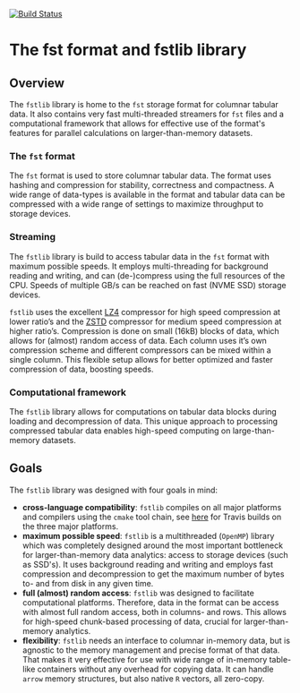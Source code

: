 [![Build Status](https://travis-ci.org/MarcusKlik/fstlib.svg?branch=develop)](https://travis-ci.org/MarcusKlik/fstlib)

# The fst format and fstlib library

## Overview

The `fstlib` library is home to the `fst` storage format for columnar tabular data. It also contains very fast multi-threaded streamers for `fst` files and a computational framework that allows for effective use of the format's features for parallel calculations on larger-than-memory datasets. 

### The `fst` format

The `fst` format is used to store columnar tabular data. The format uses hashing and compression for stability, correctness and compactness. A wide range of data-types is available in the format and tabular data can be compressed with a wide range of settings to maximize throughput to storage devices.

### Streaming

The `fstlib` library is build to access tabular data in the `fst` format with maximum possible speeds. It employs multi-threading for background reading and writing, and can (de-)compress using the full resources of the CPU. Speeds of multiple GB/s can be reached on fast (NVME SSD) storage devices.

`fstlib` uses the excellent [LZ4](http://lz4.github.io/lz4/) compressor for high speed compression at lower ratio’s and the [ZSTD](http://facebook.github.io/zstd/) compressor for medium speed compression at higher ratio’s. Compression is done on small (16kB) blocks of data, which allows for (almost) random access of data. Each column uses it’s own compression scheme and different compressors can be mixed within a single column. This flexible setup allows for better optimized and faster compression of data, boosting speeds.

### Computational framework

The `fstlib` library allows for computations on tabular data blocks during loading and decompression of data. This unique approach to processing compressed tabular data enables high-speed computing on large-than-memory datasets.

## Goals

The `fstlib` library was designed with four goals in mind:

* **cross-language compatibility**: `fstlib` compiles on all major platforms and compilers using the `cmake` tool chain, see [here](https://travis-ci.org/fstpackage/fstlib/builds) for Travis builds on the three major platforms.
* **maximum possible speed**: `fstlib` is a multithreaded (`OpenMP`) library which was completely designed around the most important bottleneck for larger-than-memory data analytics: access to storage devices (such as SSD's). It uses background reading and writing and employs fast compression and decompression to get the maximum number of bytes to- and from disk in any given time.
* **full (almost) random access**: `fstlib` was designed to facilitate computational platforms. Therefore, data in the format can be access with almost full random access, both in columns- and rows. This allows for high-speed chunk-based processing of data, crucial for larger-than-memory analytics.
* **flexibility**: `fstlib` needs an interface to columnar in-memory data, but is agnostic to the memory management and precise format of that data. That makes it very effective for use with wide range of in-memory table-like containers without any overhead for copying data. It can handle `arrow` memory structures, but also native `R` vectors, all zero-copy.
